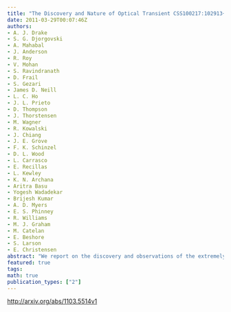 ```yaml
---
title: "The Discovery and Nature of Optical Transient CSS100217:102913+404220"
date: 2011-03-29T00:07:46Z
authors:
- A. J. Drake
- S. G. Djorgovski
- A. Mahabal
- J. Anderson
- R. Roy
- V. Mohan
- S. Ravindranath
- D. Frail
- S. Gezari
- James D. Neill
- L. C. Ho
- J. L. Prieto
- D. Thompson
- J. Thorstensen
- M. Wagner
- R. Kowalski
- J. Chiang
- J. E. Grove
- F. K. Schinzel
- D. L. Wood
- L. Carrasco
- E. Recillas
- L. Kewley
- K. N. Archana
- Aritra Basu
- Yogesh Wadadekar
- Brijesh Kumar
- A. D. Myers
- E. S. Phinney
- R. Williams
- M. J. Graham
- M. Catelan
- E. Beshore
- S. Larson
- E. Christensen
abstract: "We report on the discovery and observations of the extremely luminous optical transient CSS100217:102913+404220 (CSS100217 hereafter). Spectroscopic observations show this transient was coincident with a galaxy at redshift z=0.147, and reached an apparent magnitude of V ~ 16.3. After correcting for foreground Galactic extinction we determine the absolute magnitude to be M_V =-22.7 approximately 45 days after maximum light. Based on our unfiltered optical photometry the peak optical emission was L = 1.3 x 10^45 erg s^-1, and over a period of 287 rest-frame days had an integrated bolometric luminosity of 1.2 x 10^52 erg. Analysis of the pre-outburst SDSS spectrum of the source shows features consistent with a Narrow-line Seyfert1 (NLS1) galaxy. High-resolution HST and Keck followup observations show the event occurred within 150pc of nucleus of the galaxy, suggesting a possible link to the active nuclear region. However, the rapid outburst along with photometric and spectroscopic evolution are much more consistent with a luminous supernova. Line diagnostics suggest that the host galaxy is undergoing significant star formation. We use extensive follow-up of the event along with archival CSS and SDSS data to investigate the three most likely sources of such an event; 1) an extremely luminous supernova; 2) the tidal disruption of a star by the massive nuclear black hole; 3) variability of the central AGN. We find that CSS100217 was likely an extremely luminous type IIn supernova that occurred within range of the narrow-line region of an AGN. We discuss how similar events may have been missed in past supernova surveys because of confusion with AGN activity."
featured: true
tags:
math: true
publication_types: ["2"]
---
```

http://arxiv.org/abs/1103.5514v1
